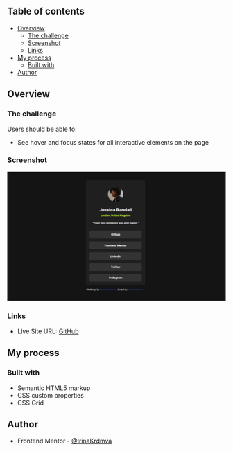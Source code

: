 ## Table of contents

- [Overview](#overview)
  - [The challenge](#the-challenge)
  - [Screenshot](#screenshot)
  - [Links](#links)
- [My process](#my-process)
  - [Built with](#built-with)
- [Author](#author)

## Overview

### The challenge

Users should be able to:

- See hover and focus states for all interactive elements on the page

### Screenshot

![Screenshot](./assets/images/Screenshot.png)

### Links

- Live Site URL: [GitHub](https://irinakrdmva.github.io/Social-Links/)

## My process

### Built with

- Semantic HTML5 markup
- CSS custom properties
- CSS Grid

## Author

- Frontend Mentor - [@IrinaKrdmva](https://www.frontendmentor.io/profile/IrinaKrdmva)
